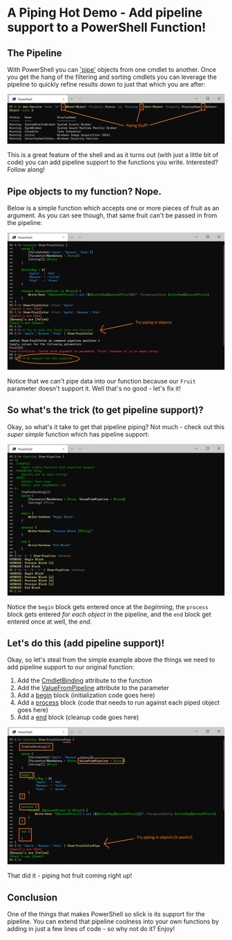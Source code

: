 # A Piping Hot Demo - Add pipeline support to a PowerShell Function!

## The Pipeline

With PowerShell you can ['pipe'](https://docs.microsoft.com/en-us/powershell/module/microsoft.powershell.core/about/about_pipelines?view=powershell-7) objects from one cmdlet to another.  Once you get the hang of the filtering and sorting cmdlets you can leverage the pipeline to quickly refine results down to just that which you are after:

![PowerShell Pipeline Demo](./images/pipeline_usage_example.png)

This is a great feature of the shell and as it turns out (with just a little bit of code) you can add pipeline support to the functions you write.  Interested?  Follow along!

## Pipe objects to my function?  Nope.

Below is a simple function which accepts one or more pieces of fruit as an argument. As you can see though, that same
fruit can't be passed in from the pipeline:

![Function does NOT support the Pipeline](./images/pipeline_support_missing.png)

Notice that we can't pipe data into our function because our ```Fruit``` parameter doesn't support it. Well that's no good - let's fix it!

## So what's the trick (to get pipeline support)?

Okay, so what's it take to get that pipeline piping? Not much - check out this *super simple* function which has pipeline support:

![Simple Pipeable Function](./images/pipeline_support_simple.png)

Notice the ```begin``` block gets entered once at the *beginning*, the ```process``` block gets entered *for each object* in the pipeline, and the ```end``` block get entered once at well, the *end*.

## Let's do this (add pipeline support)!

Okay, so let's steal from the simple example above the things we need to add pipeline support to our original function:

1. Add the [CmdletBinding](https://docs.microsoft.com/en-us/powershell/module/microsoft.powershell.core/about/about_functions_cmdletbindingattribute?view=powershell-7) attribute to the function
1. Add the [ValueFromPipeline](https://docs.microsoft.com/en-us/powershell/module/microsoft.powershell.core/about/about_functions_advanced_parameters?view=powershell-7#valuefrompipeline-argument) attribute to the parameter
1. Add a [begin](https://docs.microsoft.com/en-us/powershell/module/microsoft.powershell.core/about/about_functions_advanced_methods?view=powershell-7#begin) block (initialization code goes here)
1. Add a [process](https://docs.microsoft.com/en-us/powershell/module/microsoft.powershell.core/about/about_functions_advanced_methods?view=powershell-7#process) block (code that needs to run against each piped object goes here)
1. Add a [end](https://docs.microsoft.com/en-us/powershell/module/microsoft.powershell.core/about/about_functions_advanced_methods?view=powershell-7#end) block (cleanup code goes here)

![Function DOES support the Pipeline](./images/pipeline_support_present.png)

That did it - piping hot fruit coming right up!

## Conclusion

One of the things that makes PowerShell so slick is its support for the pipeline.  You can extend that pipeline coolness into your own functions by adding in just a few lines of code - so why not do it?  Enjoy!